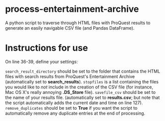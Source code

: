# process-entertainment-archive
A python script to traverse through HTML files with ProQuest results to generate an easily navigable CSV file (and Pandas DataFrame).

# Instructions for use
On line 36-39, define your settings:

``search_result_directory`` should be set to the folder that contains the HTML files with search results from ProQuest's Entertainment Archive (automatically set to **search_results**).
``stopfiles`` is a list containing the files you would like to _not_ include in the creation of the CSV file (for instance, Mac OS X's really annoying **.DS_Store** file).
``savefile_csv`` should be set to the name of your results file. (automatically set to **results.csv**; but note that the script automatically adds the current date and time on line 127).
``remove_duplicates`` should be set to **True** if you want the script to automatically remove any duplicate entries at the end of processing.

